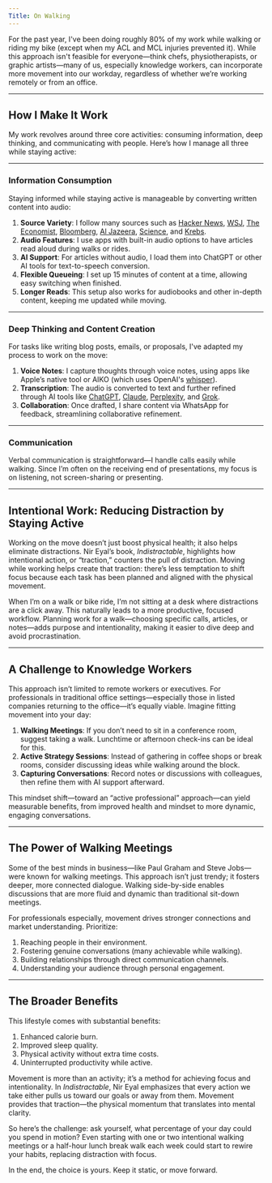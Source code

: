 ```yaml
---
Title: On Walking
---
```


For the past year, I've been doing roughly 80% of my work while walking or riding my bike (except when my ACL and MCL injuries prevented it). While this approach isn't feasible for everyone—think chefs, physiotherapists, or graphic artists—many of us, especially knowledge workers, can incorporate more movement into our workday, regardless of whether we’re working remotely or from an office.

---

## How I Make It Work

My work revolves around three core activities: consuming information, deep thinking, and communicating with people. Here’s how I manage all three while staying active:

---

### Information Consumption

Staying informed while staying active is manageable by converting written content into audio:

1. **Source Variety**: I follow many sources such as [Hacker News](https://news.ycombinator.com), [WSJ](https://www.wsj.com), [The Economist](https://www.economist.com), [Bloomberg](https://www.bloomberg.com/), [Al Jazeera](https://www.aljazeera.com), [Science](https://www.science.org), and [Krebs](https://krebsonsecurity.com).
2. **Audio Features**: I use apps with built-in audio options to have articles read aloud during walks or rides.
3. **AI Support**: For articles without audio, I load them into ChatGPT or other AI tools for text-to-speech conversion.
4. **Flexible Queueing**: I set up 15 minutes of content at a time, allowing easy switching when finished.
5. **Longer Reads**: This setup also works for audiobooks and other in-depth content, keeping me updated while moving.

---

### Deep Thinking and Content Creation

For tasks like writing blog posts, emails, or proposals, I've adapted my process to work on the move:

1. **Voice Notes**: I capture thoughts through voice notes, using apps like Apple’s native tool or AIKO (which uses OpenAI's [whisper](https://github.com/openai/whisper)).
2. **Transcription**: The audio is converted to text and further refined through AI tools like [ChatGPT](https://chatgpt.com), [Claude](https://claude.ai), [Perplexity](https://www.perplexity.ai), and [Grok](https://x.ai).
3. **Collaboration**: Once drafted, I share content via WhatsApp for feedback, streamlining collaborative refinement.

---

### Communication

Verbal communication is straightforward—I handle calls easily while walking. Since I’m often on the receiving end of presentations, my focus is on listening, not screen-sharing or presenting.

---

## Intentional Work: Reducing Distraction by Staying Active

Working on the move doesn’t just boost physical health; it also helps eliminate distractions. Nir Eyal’s book, *Indistractable*, highlights how intentional action, or “traction,” counters the pull of distraction. Moving while working helps create that traction: there’s less temptation to shift focus because each task has been planned and aligned with the physical movement.

When I’m on a walk or bike ride, I’m not sitting at a desk where distractions are a click away. This naturally leads to a more productive, focused workflow. Planning work for a walk—choosing specific calls, articles, or notes—adds purpose and intentionality, making it easier to dive deep and avoid procrastination.

---

## A Challenge to Knowledge Workers

This approach isn’t limited to remote workers or executives. For professionals in traditional office settings—especially those in listed companies returning to the office—it’s equally viable. Imagine fitting movement into your day:

1. **Walking Meetings**: If you don’t need to sit in a conference room, suggest taking a walk. Lunchtime or afternoon check-ins can be ideal for this.
2. **Active Strategy Sessions**: Instead of gathering in coffee shops or break rooms, consider discussing ideas while walking around the block.
3. **Capturing Conversations**: Record notes or discussions with colleagues, then refine them with AI support afterward.

This mindset shift—toward an “active professional” approach—can yield measurable benefits, from improved health and mindset to more dynamic, engaging conversations.

---

## The Power of Walking Meetings

Some of the best minds in business—like Paul Graham and Steve Jobs—were known for walking meetings. This approach isn’t just trendy; it fosters deeper, more connected dialogue. Walking side-by-side enables discussions that are more fluid and dynamic than traditional sit-down meetings.

For professionals especially, movement drives stronger connections and market understanding. Prioritize:

1. Reaching people in their environment.
2. Fostering genuine conversations (many achievable while walking).
3. Building relationships through direct communication channels.
4. Understanding your audience through personal engagement.

---

## The Broader Benefits

This lifestyle comes with substantial benefits:

1. Enhanced calorie burn.
2. Improved sleep quality.
3. Physical activity without extra time costs.
4. Uninterrupted productivity while active.

Movement is more than an activity; it’s a method for achieving focus and intentionality. In *Indistractable*, Nir Eyal emphasizes that every action we take either pulls us toward our goals or away from them. Movement provides that traction—the physical momentum that translates into mental clarity.

So here’s the challenge: ask yourself, what percentage of your day could you spend in motion? Even starting with one or two intentional walking meetings or a half-hour lunch break walk each week could start to rewire your habits, replacing distraction with focus.

In the end, the choice is yours. Keep it static, or move forward.